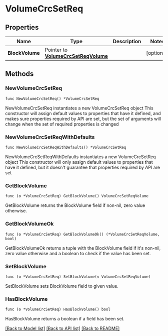 # VolumeCrcSetReq

## Properties

Name | Type | Description | Notes
------------ | ------------- | ------------- | -------------
**BlockVolume** | Pointer to [**VolumeCrcSetReqVolume**](VolumeCrcSetReqVolume.md) |  | [optional] 

## Methods

### NewVolumeCrcSetReq

`func NewVolumeCrcSetReq() *VolumeCrcSetReq`

NewVolumeCrcSetReq instantiates a new VolumeCrcSetReq object
This constructor will assign default values to properties that have it defined,
and makes sure properties required by API are set, but the set of arguments
will change when the set of required properties is changed

### NewVolumeCrcSetReqWithDefaults

`func NewVolumeCrcSetReqWithDefaults() *VolumeCrcSetReq`

NewVolumeCrcSetReqWithDefaults instantiates a new VolumeCrcSetReq object
This constructor will only assign default values to properties that have it defined,
but it doesn't guarantee that properties required by API are set

### GetBlockVolume

`func (o *VolumeCrcSetReq) GetBlockVolume() VolumeCrcSetReqVolume`

GetBlockVolume returns the BlockVolume field if non-nil, zero value otherwise.

### GetBlockVolumeOk

`func (o *VolumeCrcSetReq) GetBlockVolumeOk() (*VolumeCrcSetReqVolume, bool)`

GetBlockVolumeOk returns a tuple with the BlockVolume field if it's non-nil, zero value otherwise
and a boolean to check if the value has been set.

### SetBlockVolume

`func (o *VolumeCrcSetReq) SetBlockVolume(v VolumeCrcSetReqVolume)`

SetBlockVolume sets BlockVolume field to given value.

### HasBlockVolume

`func (o *VolumeCrcSetReq) HasBlockVolume() bool`

HasBlockVolume returns a boolean if a field has been set.


[[Back to Model list]](../README.md#documentation-for-models) [[Back to API list]](../README.md#documentation-for-api-endpoints) [[Back to README]](../README.md)


